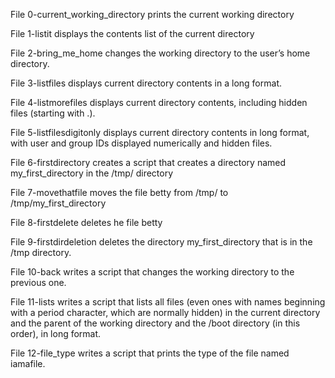 File 0-current_working_directory prints the current working directory

File 1-listit displays the contents list of the current directory

File 2-bring_me_home changes the working directory to the user’s home directory.

File 3-listfiles displays current directory contents in a long format.

File 4-listmorefiles displays current directory contents, including hidden files (starting with .).

File 5-listfilesdigitonly displays current directory contents in long format, with user and group IDs displayed numerically and hidden files.

File 6-firstdirectory creates a script that creates a directory named my_first_directory in the /tmp/ directory

File 7-movethatfile moves the file betty from /tmp/ to /tmp/my_first_directory

File 8-firstdelete deletes he file betty 

File 9-firstdirdeletion deletes the directory my_first_directory that is in the /tmp directory.

File 10-back writes a script that changes the working directory to the previous one.

File 11-lists writes a script that lists all files (even ones with names beginning with a period character, which are normally hidden) in the current directory and the 
parent of the working directory and the /boot directory (in this order), in long format.

File 12-file_type writes a script that prints the type of the file named iamafile.
